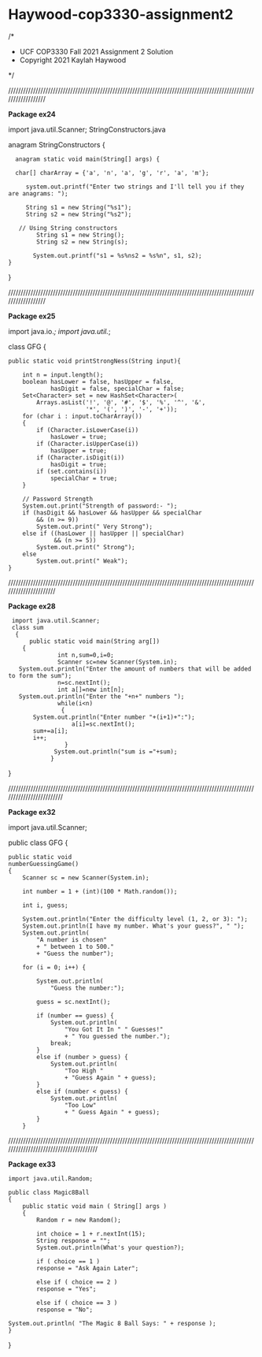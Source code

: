 # Haywood-cop3330-assignment2
/*

 *  UCF COP3330 Fall 2021 Assignment 2 Solution
 *  Copyright 2021 Kaylah Haywood

 */
 
////////////////////////////////////////////////////////////////////////////////////////////////////////////////// 

**Package ex24**

import java.util.Scanner;
StringConstructors.java

  anagram StringConstructors {
      
      anagram static void main(String[] args) {
          
	  char[] charArray = {'a', 'n', 'a', 'g', 'r', 'a', 'm'};
             
	     system.out.printf("Enter two strings and I'll tell you if they are anagrams: ");
	     
	     String s1 = new String("%s1");
	     String s2 = new String("%s2");
           
	   // Using String constructors
            String s1 = new String();
            String s2 = new String(s);

           System.out.printf("s1 = %s%ns2 = %s%n", s1, s2);      
	}  
}

//////////////////////////////////////////////////////////////////////////////////////////////////////////////////

**Package ex25**

  import java.io.*;
  import java.util.*;
 
class GFG {
      
    public static void printStrongNess(String input){
    
        int n = input.length();
        boolean hasLower = false, hasUpper = false,
                hasDigit = false, specialChar = false;
        Set<Character> set = new HashSet<Character>(
            Arrays.asList('!', '@', '#', '$', '%', '^', '&',
                          '*', '(', ')', '-', '+'));
        for (char i : input.toCharArray())
        {
            if (Character.isLowerCase(i))
                hasLower = true;
            if (Character.isUpperCase(i))
                hasUpper = true;
            if (Character.isDigit(i))
                hasDigit = true;
            if (set.contains(i))
                specialChar = true;
        }
       
        // Password Strength
        System.out.print("Strength of password:- ");
        if (hasDigit && hasLower && hasUpper && specialChar
            && (n >= 9))
            System.out.print(" Very Strong");
        else if ((hasLower || hasUpper || specialChar)
                 && (n >= 5))
            System.out.print(" Strong");
        else
            System.out.print(" Weak");
    }
    
//////////////////////////////////////////////////////////////////////////////////////////////////////////////////////
 
 **Package ex28**
  
     import java.util.Scanner;
     class sum
      {
	      public static void main(String arg[])	
	    {
                  int n,sum=0,i=0;                
                  Scanner sc=new Scanner(System.in);
	   System.out.println("Enter the amount of numbers that will be added to form the sum");
                  n=sc.nextInt();
                  int a[]=new int[n]; 
	   System.out.println("Enter the "+n+" numbers ");
                  while(i<n)
                   {      
	       System.out.println("Enter number "+(i+1)+":");
                      a[i]=sc.nextInt();
	       sum+=a[i];    
	       i++;     
                    }
                 System.out.println("sum is ="+sum);                  
              	}
}

/////////////////////////////////////////////////////////////////////////////////////////////////////////////////////////

**Package ex32**

  import java.util.Scanner;
  
  public class GFG {
  
    public static void
    numberGuessingGame()
    {
        Scanner sc = new Scanner(System.in);

        int number = 1 + (int)(100 * Math.random());
  
        int i, guess;
        
        System.out.println("Enter the difficulty level (1, 2, or 3): ");
        System.out.println(I have my number. What's your guess?", " ");
        System.out.println(
            "A number is chosen"
            + " between 1 to 500."
            + "Guess the number");
  
        for (i = 0; i++) {
  
            System.out.println(
                "Guess the number:");
 
            guess = sc.nextInt();
 
            if (number == guess) {
                System.out.println(
                    "You Got It In " " Guesses!"
                    + " You guessed the number.");
                break;
            }
            else if (number > guess) {
                System.out.println(
                    "Too High "
                    + "Guess Again " + guess);
            }
            else if (number < guess) {
                System.out.println(
                    "Too Low"
                    + " Guess Again " + guess);
            }
        }
///////////////////////////////////////////////////////////////////////////////////////////////////////////////////////////////////////

**Package ex33**

	import java.util.Random;

	public class Magic8Ball
	{
		public static void main ( String[] args )
		{
			Random r = new Random();

			int choice = 1 + r.nextInt(15);
			String response = "";
			System.out.println(What's your question?);
			
			if ( choice == 1 )
			response = "Ask Again Later";
			
			else if ( choice == 2 )
			response = "Yes";
			
			else if ( choice == 3 )
			response = "No";
			
	System.out.println( "The Magic 8 Ball Says: " + response );
	}
}
